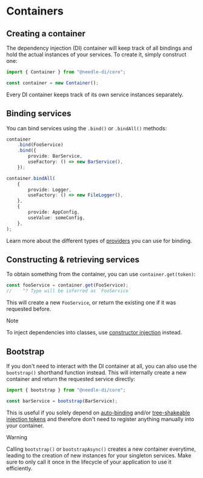 
# Containers

## Creating a container

The dependency injection (DI) container will keep track of all bindings and hold the actual instances of your services. To
create it, simply construct one:

```typescript
import { Container } from "@needle-di/core";

const container = new Container();
```

Every DI container keeps track of its own service instances separately.

## Binding services

You can bind services using the `.bind()` or `.bindAll()` methods:

```typescript
container
    .bind(FooService)
    .bind({
        provide: BarService,
        useFactory: () => new BarService(),
    });

container.bindAll(
    {
        provide: Logger,
        useFactory: () => new FileLogger(),
    },
    {
        provide: AppConfig,
        useValue: someConfig,
    },
);
```

Learn more about the different types of [providers](./providers) you can use for binding.

## Constructing & retrieving services

To obtain something from the container, you can use `container.get(token)`:

```typescript
const fooService = container.get(FooService);
//    ^? Type will be inferred as `FooService`
```

This will create a new `FooService`, or return the existing one if it was requested before.

> [!NOTE]
> To inject dependencies into classes, use [constructor injection](./injection#constructor-injection) instead.

## Bootstrap

If you don't need to interact with the DI container at all, you can also use the `bootstrap()` shorthand function
instead. This will internally create a new container and return the requested service directly:

```typescript
import { bootstrap } from "@needle-di/core";

const barService = bootstrap(BarService);
```

This is useful if you solely depend on [auto-binding](/concepts/binding#auto-binding) and/or [tree-shakeable injection tokens](/advanced/tree-shaking)
and therefore don't need to register anything manually into your container.

> [!WARNING]
> Calling `bootstrap()` or `bootstrapAsync()` creates a new container everytime, leading to the creation
> of new instances for your singleton services. Make sure to only call it once in the lifecycle of your
> application to use it efficiently.
